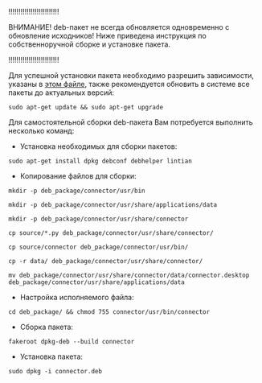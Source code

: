 !!!!!!!!!!!!!!!!!!!!!!!!!

ВНИМАНИЕ! deb-пакет не всегда обновляется одновременно с обновление исходников!
Ниже приведена инструкция по собственноручной сборке и установке пакета.

!!!!!!!!!!!!!!!!!!!!!!!!!

Для успешной установки пакета необходимо разрешить зависимости, указаны в [этом файле](https://github.com/ekorneechev/Connector/blob/master/deb_package/connector/DEBIAN/control), также рекомендуется обновить в системе все пакеты до актуальных версий:

`sudo apt-get update && sudo apt-get upgrade`


Для самостоятельной сборки deb-пакета Вам потребуется выполнить несколько команд: 
* Установка необходимых для сборки пакетов:

`sudo apt-get install dpkg debconf debhelper lintian`

* Копирование файлов для сборки:

`mkdir -p deb_package/connector/usr/bin`

`mkdir -p deb_package/connector/usr/share/applications/data`

`mkdir -p deb_package/connector/usr/share/connector`

`cp source/*.py deb_package/connector/usr/share/connector/`

`cp source/connector deb_package/connector/usr/bin/`

`cp -r data/ deb_package/connector/usr/share/connector/`

`mv deb_package/connector/usr/share/connector/data/connector.desktop deb_package/connector/usr/share/applications/data`

* Настройка исполняемого файла:

`cd deb_package/ && chmod 755 connector/usr/bin/connector`

* Сборка пакета:

`fakeroot dpkg-deb --build connector`

* Установка пакета:

`sudo dpkg -i connector.deb`
